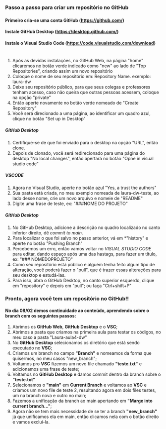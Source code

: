 ### Passo a passo para criar um repositório no GitHub <h3>

#### Primeiro cria-se uma conta GitHub (https://github.com/) 
#### Instale GitHub Desktop (https://desktop.github.com/)
#### Instale o Visual Studio Code (https://code.visualstudio.com/download)
#

1. Após as devidas instalações, no GitHub Web, na página "home" clicaremos no botão verde indicado como "new" ao lado de "Top Repositories", criando assim um novo repositório
2. Coloque o nome de seu repositório em: Repository Name. exemplo: laura-dw
3. Deixe seu repositório público, para que seus colegas e professores tenham acesso, caso não queira que outras pessoas acessem, coloque na opção "private"
4. Então aperte novamente no botão verde nomeado de "Create Repository"
5. Você será direcionado a uma página, ao identificar um quadro azul, clique no botão "Set up in Desktop"

##### GitHub Desktop <h5>

1. Certifique-se de que foi enviado para o desktop na opção "URL", então clone.
2. Depois de clonado, você será redirecionado para uma página do desktop "No local changes", então apertará no botão "Opne in visual studio code"

##### VSCODE <h5>

1. Agora no Visual Studio, aperte no botão azul "Yes, a trust the authors"
2. Sua pasta está criada, no meu exemplo nomeada de laura-dw-teste, ao lado desse nome, crie um novo arquivo e nomeie de "README"
3. Digite uma frase de teste, ex: "###NOME DO PROJETO"

##### GitHub Desktop <h5>

1. No GitHub Desktop, adicione a descrição no quadro localizado no canto inferior direito, dê _*commit to main*_.
2. Para localizar o que foi salvo no passo anterior, vá em *"history" e aperte no botão "Pushing Branch"
3. Percebemos um erro, então vamos voltar no *VISUAL STUDIO CODE* para editar, dando espaço após uma das hastags, para fazer um título, ex: "### NOMEDOPROJETO"
3. Como seu repositório está público e alguém tenha feito algum tipo de alteração, você poderá fazer o "pull", que é trazer essas alterações para seu desktop e estudá-las.
4. Para isso, abra o GitHub Desktop, no canto superior esquerdo, clique em "repository" e depois em "pull"; ou faça "Ctrl+shift+P"

### Pronto, agora você tem um repositório no GitHub!!

#### No dia 08/02 demos continuidade ao conteúdo, aprendendo sobre o branch com os seguintes passos: 

1. Abrimos os **GitHub Web**, **GitHub Desktop** e o **VSC**;
2. Abrimos a pasta que criamos na primeira aula para testar os códigos, no meu caso a pasta "Laura-aula4-dw"
3. No **GitHub Desktop** selecionamos os diretório que está sendo executado no **VSC**;
4. Criamos um branch no campo __"Branch"__ e nomeamos da forma que quisermos, no meu casos "new_branch";
5. Voltamos pro **VSC** fizemos um novo file chamado __"teste.txt"__ e adicionamos uma frase de teste;
6. Voltamos no **GitHub Desktop** e damos commit dentro da branch sobre o __"teste.txt"__
7. Selecionamos o __"main"__ em **Current Branch** e voltamos ao **VSC** e criamos um novo file de teste 2, resultando agora em dois files testes, um na branch nova e outro no main;
8. Fazemos a unificação da branch ao main apertando em __"Marge into current branch..."__;
9. Agora não se tem mais necessidade de se ter a branch __"new_branch"__ já que unificamos ela em main, então clicamos nela com o botão direito e vamos excluí-la.